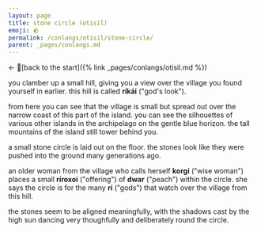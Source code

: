 ```yaml
---
layout: page
title: stone circle (otisil)
emoji: 🪨
permalink: /conlangs/otisil/stone-circle/
parent: _pages/conlangs.md
---
```

← 🚶[back to the start]({% link _pages/conlangs/otisil.md %})

you clamber up a small hill, giving you a view over the village you found yourself in earlier. this hill is called **ríkái** ("god's look").

from here you can see that the village is small but spread out over the narrow coast of this part of the island. you can see the silhouettes of various other islands in the archipelago on the gentle blue horizon. the tall mountains of the island still tower behind you.

a small stone circle is laid out on the floor. the stones look like they were pushed into the ground many generations ago.

an older woman from the village who calls herself **korgí** ("wise woman") places a small **ríroxoi** ("offering") of **dwar** ("peach") within the circle. she says the circle is for the many **rí** ("gods") that watch over the village from this hill.

the stones seem to be aligned meaningfully, with the shadows cast by the high sun dancing very thoughfully and deliberately round the circle.